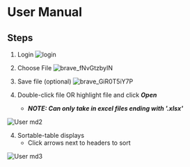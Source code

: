 # User Manual

## Steps

1. Login
![login](https://user-images.githubusercontent.com/112485959/206283951-ddbae833-2d27-4d6c-81f4-58e6f7c6a6f8.png)

2. Choose File
![brave_fNvGtzbyIN](https://user-images.githubusercontent.com/112485959/206284582-458defd6-1aec-49d0-9de5-7694918ba928.png)

3. Save file (optional)
![brave_GiR0T5iY7P](https://user-images.githubusercontent.com/112485959/206284403-2385d1b8-0d99-4d3f-82eb-302deb7bb0b5.png)


3. Double-click file OR highlight file and click _***Open***_ 
    * ***NOTE: Can only take in excel files ending with '.xlsx'*** 

![User md2](https://user-images.githubusercontent.com/77679910/200935869-fc7ca8c8-2eb9-4f23-b6bd-6485fa2a14d2.png)

4. Sortable-table displays
   * Click arrows next to headers to sort

![User md3](https://user-images.githubusercontent.com/77679910/200947260-13b6c224-2ffe-4da3-9ae1-645e77861821.png)
